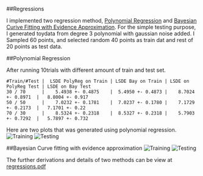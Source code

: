 ##Regressions

I implemented two regression method, [Polynomial Regression](https://raw.github.com/jiwoongim/mlTool/master/regressions/polyRegression.py)
and [Bayesian Curive Fitting with Evidence Approximation](https://raw.github.com/jiwoongim/mlTool/master/regressions/bayesianCurveFit_EvidenceApproximation.py).
For the simple testing purpose, I generated toydata from degree 3 polynomial with gaussian noise added. I Sampled 60
points, and selected random 40 points as train dat and rest of 20 points as test data. 

##Polynomial Regression

After running 10trials with different amount of train and test set.
```
#Train/#Test |  LSDE PolyReg on Train | LSDE Bay on Train | LSDE on PolyReg Test | LSDE on Bay Test
30 / 70      |    5.4938 +- 0.4875    |  5.4950 +- 0.4873 |    8.7024 +- 0.8971  |   8.8004 +- 0.917
50 / 50      |    7.0232 +- 0.1781    |  7.0237 +- 0.1780 |    7.1729 +- 0.2173  |   7.1701 +- 0.22
70 / 30      |    8.5324 +- 0.2318    |  8.5327 +- 0.2318 |    5.7903 +- 0.7292  |   5.7897 +- 0.732

```


Here are two plots that was generated using polynomial regression.
![Training](https://raw.github.com/jiwoongim/mlTool/master/Regressions/images/polyRegTrain.png)
![Testing](https://raw.github.com/jiwoongim/mlTool/master/Regressions/images/polyRegTest.png)


##Bayesian Curve fitting with evidence approximation
![Training](https://raw.github.com/jiwoongim/mlTool/master/Regressions/images/bayesianTrain.png)
![Testing](https://raw.github.com/jiwoongim/mlTool/master/Regressions/images/bayesianTest.png)

The further derivations and details of two methods can be view at 
[regressions.pdf](https://github.com/jiwoongim/mlTool/blob/master/Regressions/regressions.pdf)


